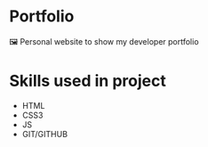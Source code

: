 # Portfolio
🖼 Personal website to show my developer portfolio

# Skills used in project
- HTML
- CSS3
- JS
- GIT/GITHUB
